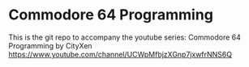 # Commodore 64 Programming
This is the git repo to accompany the youtube series: Commodore 64 Programming by CityXen
https://www.youtube.com/channel/UCWpMfbjzXGnp7jxwfrNNS6Q


